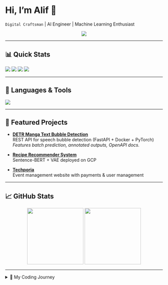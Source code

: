 # Hi, I’m Alif 👋
`Digital Craftsman` | AI Engineer | Machine Learning Enthusiast  

<p align="center">
  <img src="https://readme-typing-svg.herokuapp.com?size=22&duration=4000&color=4AF626&center=true&vCenter=true&width=600&lines=Building+AI+that+works+in+production;Turning+data+into+decisions;Sharing+my+journey+as+a+developer" />
</p>

---

## 📊 Quick Stats
<p>
  <img src="https://custom-icon-badges.demolab.com/github/followers/adaalif?logo=person-add&label=Followers&color=blue" />
  <img src="https://custom-icon-badges.demolab.com/github/stars/adaalif?logo=star&label=Stars&color=yellow" />
  <img src="https://img.shields.io/youtube/channel/subscribers/YOUR_CHANNEL_ID?style=social" />
  <img src="https://img.shields.io/youtube/channel/views/YOUR_CHANNEL_ID?style=social" />
</p>

---

## 🧰 Languages & Tools
<p align="left">
  <img src="https://skillicons.dev/icons?i=python,pytorch,tensorflow,fastapi,docker,java,php,js,sql,mysql,firebase,gcp,git,opencv" />
</p>

---

## 🚀 Featured Projects
- **[DETR Manga Text Bubble Detection](https://github.com/adaalif/)**  
  REST API for speech bubble detection (FastAPI + Docker + PyTorch)  
  *Features batch prediction, annotated outputs, OpenAPI docs.*  

- **[Recipe Recommender System](https://github.com/adaalif/)**  
  Sentence-BERT + VAE deployed on GCP  

- **[Techporia](https://github.com/adaalif/)**  
  Event management website with payments & user management  

---

## 📈 GitHub Stats
<p align="center">
  <img src="https://github-readme-stats.vercel.app/api?username=adaalif&show_icons=true&theme=gruvbox" height="180"/>
  <img src="https://github-readme-streak-stats.herokuapp.com/?user=adaalif&theme=gruvbox" height="180"/>
</p>

---

<details>
  <summary>📜 My Coding Journey</summary>
  
  - 🎓 Started with Computer Engineering at Universitas Sriwijaya  
  - 📊 Internship at BPJS Ketenagakerjaan → built dashboards from old servers  
  - 🤖 Completed Bangkit Academy ML path (CNNs, NLP, RL, Generative AI)  
  - 🔬 Built AI projects (recommenders, NLP analyzers, DETR detector)  
  - 🚀 Now focusing on **AI in production** (Docker, FastAPI, Cloud)  

</details>
